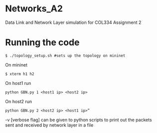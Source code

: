 # Networks_A2
Data Link and Network Layer simulation for COL334 Assignment 2

# Running the code
```
$ ./topology_setup.sh #sets up the topology on mininet
```
On mininet
```
$ xterm h1 h2
```
On host1 run 
```
python GBN.py 1 <host1 ip> <host2 ip>
```
On host2 run 
```
python GBN.py 2 <host2 ip> <host1 ip>”
```
-v [verbose flag] can be given to python scripts to print out the packets sent and received by network layer in a file

